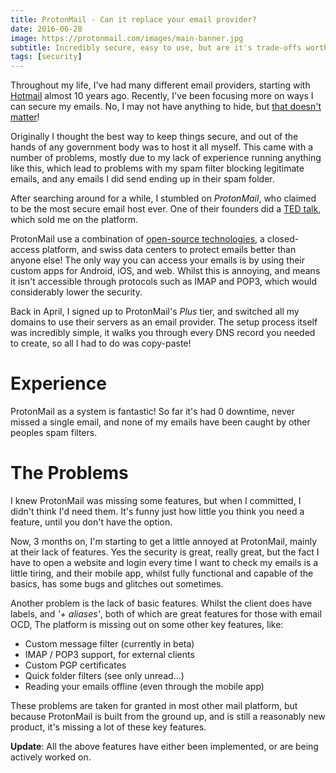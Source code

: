 ```yaml
---
title: ProtonMail - Can it replace your email provider?
date: 2016-06-28
image: https://protonmail.com/images/main-banner.jpg
subtitle: Incredibly secure, easy to use, but are it's trade-offs worth it?
tags: [security]
---
```


Throughout my life, I've had many different email providers, starting with [Hotmail](https://hotmail.com) almost 10 years ago. Recently, I've been focusing more on ways I can secure my emails. No, I may not have anything to hide, but [that doesn't matter](http://www.ted.com/talks/glenn_greenwald_why_privacy_matters)!

Originally I thought the best way to keep things secure, and out of the hands of any government body was to host it all myself. This came with a number of problems, mostly due to my lack of experience running anything like this, which lead to problems with my spam filter blocking legitimate emails, and any emails I did send ending up in their spam folder.

After searching around for a while, I stumbled on _ProtonMail_, who claimed to be the most secure email host ever. One of their founders did a [TED talk](https://www.ted.com/talks/andy_yen_think_your_email_s_private_think_again), which sold me on the platform. 

ProtonMail use a combination of [open-source technologies](https://github.com/protonmail), a closed-access platform, and swiss data centers to protect emails better than anyone else! The only way you can access your emails is by using their custom apps for Android, iOS, and web. Whilst this is annoying, and means it isn't accessible through protocols such as IMAP and POP3, which would considerably lower the security.

Back in April, I signed up to ProtonMail's _Plus_ tier, and switched all my domains to use their servers as an email provider. The setup process itself was incredibly simple, it walks you through every DNS record you needed to create, so all I had to do was copy-paste!

# Experience

ProtonMail as a system is fantastic! So far it's had 0 downtime, never missed a single email, and none of my emails have been caught by other peoples spam filters.

# The Problems
I knew ProtonMail was missing some features, but when I committed, I didn't think I'd need them. It's funny just how little you think you need a feature, until you don't have the option.

Now, 3 months on, I'm starting to get a little annoyed at ProtonMail, mainly at their lack of features. Yes the security is great, really great, but the fact I have to open a website and login every time I want to check my emails is a little tiring, and their mobile app, whilst fully functional and capable of the basics, has some bugs and glitches out sometimes.

Another problem is the lack of basic features. Whilst the client does have labels, and _'+ aliases'_, both of which are great features for those with email OCD, The platform is missing out on some other key features, like:

- Custom message filter (currently in beta)
- IMAP / POP3 support, for external clients
- Custom PGP certificates
- Quick folder filters (see only unread...)
- Reading your emails offline (even through the mobile app)

These problems are taken for granted in most other mail platform, but because ProtonMail is built from the ground up, and is still a reasonably new product, it's missing a lot of these key features.

__Update__: All the above features have either been implemented, or are being actively worked on.  

